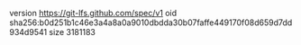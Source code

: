 version https://git-lfs.github.com/spec/v1
oid sha256:b0d251b1c46e3a4a8a0a9010dbdda30b07faffe449170f08d659d7dd934d9541
size 3181183
